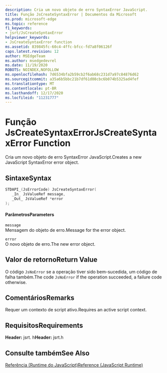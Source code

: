 ```yaml
---
description: Cria um novo objeto de erro SyntaxError JavaScript.
title: Função JsCreateSyntaxError | Documentos da Microsoft
ms.prod: microsoft-edge
ms.topic: reference
f1_keywords:
- jsrt/JsCreateSyntaxError
helpviewer_keywords:
- JsCreateSyntaxError function
ms.assetid: 839845fc-60c4-4ffc-bfcc-fd7a8f06126f
caps.latest.revision: 12
author: MSEdgeTeam
ms.author: msedgedevrel
ms.date: 11/19/2020
ROBOTS: NOINDEX,NOFOLLOW
ms.openlocfilehash: 7d6534bfa2b59cb2f6ab68c231d7a97c84876d62
ms.sourcegitcommit: a35a6b5bbc21b7df61d08cbc6b074b5325ad4fef
ms.translationtype: MT
ms.contentlocale: pt-BR
ms.lasthandoff: 12/17/2020
ms.locfileid: "11231777"
---
```

# <span data-ttu-id="b3071-103">Função JsCreateSyntaxError</span><span class="sxs-lookup"><span data-stu-id="b3071-103">JsCreateSyntaxError Function</span></span>

<span data-ttu-id="b3071-104">Cria um novo objeto de erro SyntaxError JavaScript.</span><span class="sxs-lookup"><span data-stu-id="b3071-104">Creates a new JavaScript SyntaxError error object.</span></span>  
  
## <span data-ttu-id="b3071-105">Sintaxe</span><span class="sxs-lookup"><span data-stu-id="b3071-105">Syntax</span></span>  
  
```cpp  
STDAPI_(JsErrorCode) JsCreateSyntaxError(  
   _In_ JsValueRef message,  
   _Out_ JsValueRef *error  
);  
```  
  
#### <span data-ttu-id="b3071-106">Parâmetros</span><span class="sxs-lookup"><span data-stu-id="b3071-106">Parameters</span></span>  
 `message`  
 <span data-ttu-id="b3071-107">Mensagem do objeto de erro.</span><span class="sxs-lookup"><span data-stu-id="b3071-107">Message for the error object.</span></span>  
  
 `error`  
 <span data-ttu-id="b3071-108">O novo objeto de erro.</span><span class="sxs-lookup"><span data-stu-id="b3071-108">The new error object.</span></span>  
  
## <span data-ttu-id="b3071-109">Valor de retorno</span><span class="sxs-lookup"><span data-stu-id="b3071-109">Return Value</span></span>  
 <span data-ttu-id="b3071-110">O código `JsNoError` se a operação tiver sido bem-sucedida, um código de falha também.</span><span class="sxs-lookup"><span data-stu-id="b3071-110">The code `JsNoError` if the operation succeeded, a failure code otherwise.</span></span>  
  
## <span data-ttu-id="b3071-111">Comentários</span><span class="sxs-lookup"><span data-stu-id="b3071-111">Remarks</span></span>  
 <span data-ttu-id="b3071-112">Requer um contexto de script ativo.</span><span class="sxs-lookup"><span data-stu-id="b3071-112">Requires an active script context.</span></span>  
  
## <span data-ttu-id="b3071-113">Requisitos</span><span class="sxs-lookup"><span data-stu-id="b3071-113">Requirements</span></span>  
 <span data-ttu-id="b3071-114">**Header:** jsrt. h</span><span class="sxs-lookup"><span data-stu-id="b3071-114">**Header:** jsrt.h</span></span>  
  
## <span data-ttu-id="b3071-115">Consulte também</span><span class="sxs-lookup"><span data-stu-id="b3071-115">See Also</span></span>  
 [<span data-ttu-id="b3071-116">Referência (Runtime do JavaScript)</span><span class="sxs-lookup"><span data-stu-id="b3071-116">Reference (JavaScript Runtime)</span></span>](../chakra-hosting/reference-javascript-runtime.md)
